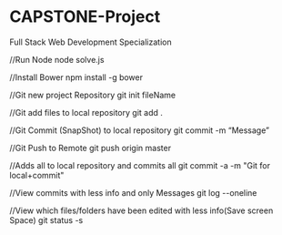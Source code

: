 # CAPSTONE-Project
Full Stack Web Development Specialization

//Run Node
node solve.js

//Install Bower 
npm install -g bower

//Git new project Repository
git init fileName

//Git add files to local repository
git add .

//Git Commit (SnapShot) to local repository
git commit -m “Message”


//Git Push to Remote
git push origin master

//Adds all to local repository and commits all
git commit -a -m "Git for local+commit"

//View commits with less info and only Messages
git log --oneline

//View which files/folders have been edited with less info(Save screen Space)
git status -s

